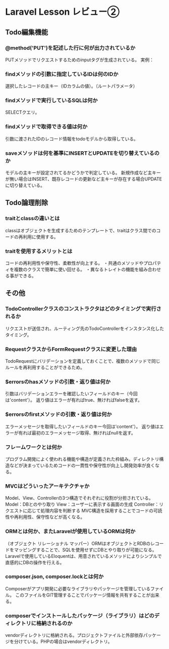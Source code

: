 # Laravel Lesson レビュー②

## Todo編集機能

### @method('PUT')を記述した行に何が出力されているか
PUTメソッドでリクエストするためのinputタグが生成されている。
実例：<input type="hidden" name="_method" value="PUT">

### findメソッドの引数に指定しているIDは何のIDか
選択したレコードの主キー（IDカラムの値）。（ルートパラメータ）

### findメソッドで実行しているSQLは何か
SELECTクエリ。

### findメソッドで取得できる値は何か
引数に渡されたIDのレコード情報をtodoモデルから取得している。

### saveメソッドは何を基準にINSERTとUPDATEを切り替えているのか
モデルの主キーが設定されてるかどうかで判定している。
新規作成など主キーが無い場合はINSERT、既存レコードの更新など主キーが存在する場合UPDATEに切り替えている。

## Todo論理削除

### traitとclassの違いとは
classはオブジェクトを生成するためのテンプレートで、traitはクラス間でのコードの再利用に使用する。

### traitを使用するメリットとは
コードの再利用性や保守性、柔軟性が向上する。
・共通のメソッドやプロパティを複数のクラスで簡単に使い回せる。
・異なるトレイトの機能を組み合わせる事ができる。

## その他

### TodoControllerクラスのコンストラクタはどのタイミングで実行されるか
リクエストが送信され、ルーティング先のTodoControllerをインスタンス化したタイミング。

### RequestクラスからFormRequestクラスに変更した理由
TodoRequestにバリデーションを定義しておくことで、複数のメソッドで同じルールを再利用することができるため。

### $errorsのhasメソッドの引数・返り値は何か
引数はバリデーションエラーを確認したいフィールドのキー（今回は'content'）。
返り値はエラーが有ればtrue、無ければfalseを返す。

### $errorsのfirstメソッドの引数・返り値は何か
エラーメッセージを取得したいフィールドのキー今回は'content'）。
返り値はエラーが有れば最初のエラーメッセージ取得、無ければnullを返す。

### フレームワークとは何か
プログラム開発によく使われる機能や構造が定義された枠組み。ディレクトリ構造などが決まっているためコードの一貫性や保守性が向上し開発効率が良くなる。

### MVCはどういったアーキテクチャか
Model、View、Controllerの3つ構造でそれぞれに役割が分担されている。
 Model：DBとのやり取り
 View：ユーザーに表示する画面の生成
 Controller：リクエストに応じて処理内容を判断する
MVC構造を採用することでコードの可読性や再利用性、保守性などが高くなる。

### ORMとは何か、またLaravelが使用しているORMは何か
（オブジェクト リレーショナル マッパー）ORMはオブジェクトとRDBのレコードをマッピングすることで、SQLを使用せずにDBとやり取りが可能になる。
Laravelで使用しているEloquentは、用意されているメソッドによりシンプルで直感的にDBの操作を行える。

### composer.json, composer.lockとは何か
Composerがアプリ開発に必要なライブラリやパッケージを管理しているファイル。
このファイルをGIT管理することでパッケージ情報を共有することが出来る。

### composerでインストールしたパッケージ（ライブラリ）はどのディレクトリに格納されるのか
vendorディレクトリに格納される。プロジェクトファイルと外部依存パッケージを分けている。PHPの場合はvendorディレクトリ。
